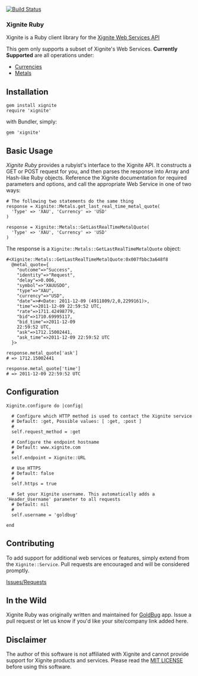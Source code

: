 [![Build Status](https://secure.travis-ci.org/heythisisnate/xignite.png)](http://travis-ci.org/heythisisnate/xignite)

### Xignite Ruby

Xignite is a Ruby client library for the [Xignite Web Services API](http://xignite.com)

This gem only supports a subset of Xignite's Web Services. **Currently Supported** are all operations under:

  * [Currencies](http://www.xignite.com/xCurrencies.asmx)
  * [Metals](http://www.xignite.com/xMetals.asmx)

## Installation ##

    gem install xignite
    require 'xignite'

with Bundler, simply:

    gem 'xignite'

## Basic Usage ##

  *Xignite Ruby* provides a rubyist's interface to the Xignite API. It constructs a GET or POST request for you, and then parses the response into Array and Hash-like Ruby objects. Reference the Xignite documentation for required parameters and options, and call the appropriate Web Service in one of two ways:

    # The following two statements do the same thing
    response = Xignite::Metals.get_last_real_time_metal_quote(
      'Type' => 'XAU', 'Currency' => 'USD'
    )

    response = Xignite::Metals::GetLastRealTimeMetalQuote(
      'Type' => 'XAU', 'Currency' => 'USD'
    )

  The response is a `Xignite::Metals::GetLastRealTimeMetalQuote` object:

    #<Xignite::Metals::GetLastRealTimeMetalQuote:0x007fbbc3a648f8
      @metal_quote={
        "outcome"=>"Success",
        "identity"=>"Request",
        "delay"=>0.006,
        "symbol"=>"XAUUSDO",
        "type"=>"XAU",
        "currency"=>"USD",
        "date"=>#<Date: 2011-12-09 (4911809/2,0,2299161)>,
        "time"=>2011-12-09 22:59:52 UTC,
        "rate"=>1711.42498779,
        "bid"=>1710.69995117,
        "bid_time"=>2011-12-09
        22:59:52 UTC,
        "ask"=>1712.15002441,
        "ask_time"=>2011-12-09 22:59:52 UTC
      }>

    response.metal_quote['ask']
    # => 1712.15002441

    response.metal_quote['time']
    # => 2011-12-09 22:59:52 UTC

## Configuration ##

    Xignite.configure do |config|

      # Configure which HTTP method is used to contact the Xignite service
      # Default: :get, Possible values: [ :get, :post ]
      #
      self.request_method = :get

      # Configure the endpoint hostname
      # Default: www.xignite.com
      #
      self.endpoint = Xignite::URL

      # Use HTTPS
      # Default: false
      #
      self.https = true

      # Set your Xignite username. This automatically adds a 'Header_Username' parameter to all requests
      # Default: nil
      #
      self.username = 'goldbug'

    end

## Contributing ##

To add support for additional web services or features, simply extend from the `Xignite::Service`. Pull requests are encouraged and will be considered promptly.

[Issues/Requests](https://github.com/heythisisnate/xignite/issues)

## In the Wild ##

Xignite Ruby was originally written and maintained for [GoldBug](http://goldbugapp.com) app. Issue a pull request or let us know if you'd like your site/company link added here.

## Disclaimer ##

The author of this software is not affiliated with Xignite and cannot provide support for Xignite products and services.
Please read the [MIT LICENSE](https://github.com/heythisisnate/xignite/blob/master/LICENSE) before using this software.